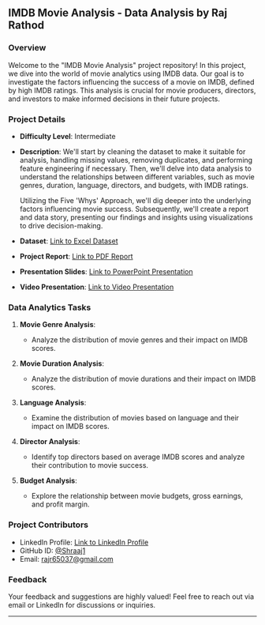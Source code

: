 ## IMDB Movie Analysis - Data Analysis by Raj Rathod

### Overview
Welcome to the "IMDB Movie Analysis" project repository! In this project, we dive into the world of movie analytics using IMDB data. Our goal is to investigate the factors influencing the success of a movie on IMDB, defined by high IMDB ratings. This analysis is crucial for movie producers, directors, and investors to make informed decisions in their future projects.

### Project Details
- **Difficulty Level**: Intermediate
- **Description**:
  We'll start by cleaning the dataset to make it suitable for analysis, handling missing values, removing duplicates, and performing feature engineering if necessary. Then, we'll delve into data analysis to understand the relationships between different variables, such as movie genres, duration, language, directors, and budgets, with IMDB ratings.
  
  Utilizing the Five 'Whys' Approach, we'll dig deeper into the underlying factors influencing movie success. Subsequently, we'll create a report and data story, presenting our findings and insights using visualizations to drive decision-making.

- **Dataset**: [Link to Excel Dataset](https://drive.google.com/file/d/1jPebKbklBUI2-vmefsFeFD3xnB8KQq2Y/view?usp=drive_link)
- **Project Report**: [Link to PDF Report](https://drive.google.com/file/d/1jPebKbklBUI2-vmefsFeFD3xnB8KQq2Y/view?usp=drive_link)
- **Presentation Slides**: [Link to PowerPoint Presentation](https://docs.google.com/presentation/d/1U9NMH5RoiL7aECD-rTbi8To77iiwHP9Red7l2kRidMM/edit?usp=drive_link)
- **Video Presentation**: [Link to Video Presentation](https://www.loom.com/share/c807b5d1820048ccb036a616f687fd5b?sid=ef113ff2-04de-4f01-b845-b260866a8ad8)

### Data Analytics Tasks
1. **Movie Genre Analysis**:
   - Analyze the distribution of movie genres and their impact on IMDB scores.

2. **Movie Duration Analysis**:
   - Analyze the distribution of movie durations and their impact on IMDB scores.

3. **Language Analysis**:
   - Examine the distribution of movies based on language and their impact on IMDB scores.

4. **Director Analysis**:
   - Identify top directors based on average IMDB scores and analyze their contribution to movie success.

5. **Budget Analysis**:
   - Explore the relationship between movie budgets, gross earnings, and profit margin.

### Project Contributors
- LinkedIn Profile: [Link to LinkedIn Profile](https://www.linkedin.com/in/rajrathod54321/)
- GitHub ID: [@Shraaj1](https://github.com/Shraaj1)
- Email: rajr65037@gmail.com

### Feedback
Your feedback and suggestions are highly valued! Feel free to reach out via email or LinkedIn for discussions or inquiries.

---
